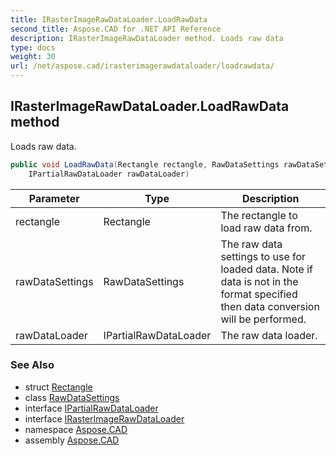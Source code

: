 ```yaml
---
title: IRasterImageRawDataLoader.LoadRawData
second_title: Aspose.CAD for .NET API Reference
description: IRasterImageRawDataLoader method. Loads raw data
type: docs
weight: 30
url: /net/aspose.cad/irasterimagerawdataloader/loadrawdata/
---
```

## IRasterImageRawDataLoader.LoadRawData method

Loads raw data.

```csharp
public void LoadRawData(Rectangle rectangle, RawDataSettings rawDataSettings, 
    IPartialRawDataLoader rawDataLoader)
```

| Parameter | Type | Description |
| --- | --- | --- |
| rectangle | Rectangle | The rectangle to load raw data from. |
| rawDataSettings | RawDataSettings | The raw data settings to use for loaded data. Note if data is not in the format specified then data conversion will be performed. |
| rawDataLoader | IPartialRawDataLoader | The raw data loader. |

### See Also

* struct [Rectangle](../../rectangle/)
* class [RawDataSettings](../../rawdatasettings/)
* interface [IPartialRawDataLoader](../../ipartialrawdataloader/)
* interface [IRasterImageRawDataLoader](../)
* namespace [Aspose.CAD](../../irasterimagerawdataloader/)
* assembly [Aspose.CAD](../../../)


